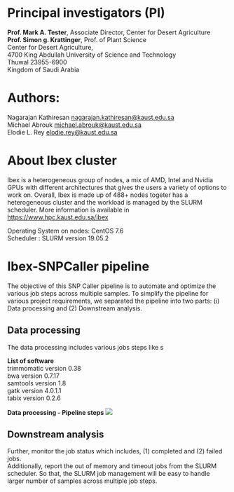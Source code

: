 

# Principal investigators (PI)
**Prof. Mark A. Tester**, Associate Director, Center for Desert Agriculture <br/>
**Prof. Simon g. Krattinger**, Prof. of Plant Science <br/>
Center for Desert Agriculture, <br/>
4700 King Abdullah University of Science and Technology <br/>
Thuwal 23955-6900 <br/>
Kingdom of Saudi Arabia <br/>


# Authors:
Nagarajan Kathiresan <nagarajan.kathiresan@kaust.edu.sa> <br/>
Michael Abrouk <michael.abrouk@kaust.edu.sa> <br/>
Elodie L. Rey <elodie.rey@kaust.edu.sa> <br/>


# About Ibex cluster

Ibex is a heterogeneous group of nodes, a mix of AMD, Intel and Nvidia GPUs with different architectures that gives the users a variety of options to work on. Overall, Ibex is made up of 488+ nodes togeter has a heterogeneous cluster and the workload is managed by the SLURM scheduler. More information is available in https://www.hpc.kaust.edu.sa/ibex <br/>

Operating System on nodes: CentOS 7.6 <br/>
Scheduler : SLURM version 19.05.2 <br/>



# Ibex-SNPCaller pipeline

The objective of this SNP Caller pipeline is to automate and optimize the various job steps across multiple samples. To simplify the pipeline for various project requirements, we separated the pipeline into two parts: (i) Data processing and (2) Downstream analysis. <br/> 

## Data processing 

The data processing includes various jobs steps like s 

**List of software** <br/>
trimmomatic version 0.38 <br/>
bwa version 0.7.17  <br/>
samtools version 1.8 <br/>
gatk version 4.0.1.1 <br/>
tabix version 0.2.6 <br/>


**Data processing - Pipeline steps**
![](https://www.hpc.kaust.edu.sa/sites/default/files/files/public/workflows/HaplotypeCaller_workflow.png)

## Downstream analysis

Further, monitor the job status which includes, (1) completed and (2) failed jobs. <br/>
Additionally, report the out of memory and timeout jobs from the SLURM scheduler. So that, the SLURM job management will be easy to handle larger number of samples across multiple job steps. <br/>

